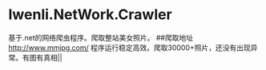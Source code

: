 # Iwenli.NetWork.Crawler
基于.net的网络爬虫程序。爬取整站美女照片。
##爬取地址 http://www.mmjpg.com/
程序运行稳定高效。爬取30000+照片，还没有出现异常。有图有真相||
